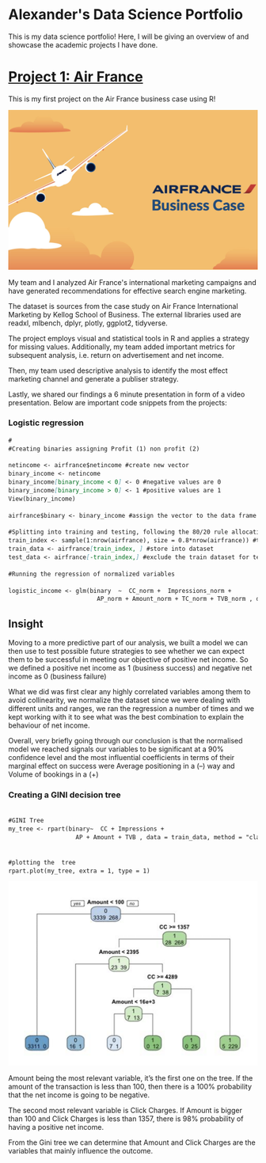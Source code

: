 # Alexander's Data Science Portfolio
This is my data science portfolio! Here, I will be giving an overview of and showcase the academic projects I have done.

# [Project 1: Air France](https://github.com/Agorgin/Air-france-business-case)

This is my first project on the Air France business case using R!

![Title Image](titleimage.jpg)


My team and I analyzed Air France's international marketing campaigns and have generated recommendations for effective search engine marketing.

The dataset is sources from the case study on Air France International Marketing by Kellog School of Business. The external libraries used are readxl, mlbench, dplyr, plotly, ggplot2, tidyverse.

The project employs visual and statistical tools in R and applies a strategy for missing values. Additionally, my team added important metrics for subsequent analysis, i.e. return on advertisement and net income.

Then, my team used descriptive analysis to identify the most effect marketing channel and generate a publiser strategy.

Lastly, we shared our findings a 6 minute presentation in form of a video presentation. Below are important code snippets from the projects:

### Logistic regression
```markdown
#
#Creating binaries assigning Profit (1) non profit (2)              

netincome <- airfrance$netincome #create new vector
binary_income <- netincome
binary_income[binary_income < 0] <- 0 #negative values are 0
binary_income[binary_income > 0] <- 1 #positive values are 1
View(binary_income)

airfrance$binary <- binary_income #assign the vector to the data frame

#Splitting into training and testing, following the 80/20 rule allocating 80% for training the model and 20% for testing
train_index <- sample(1:nrow(airfrance), size = 0.8*nrow(airfrance)) #training sample
train_data <- airfrance[train_index, ] #store into dataset
test_data <- airfrance[-train_index,] #exclude the train dataset for test data

#Running the regression of normalized variables

logistic_income <- glm(binary  ~  CC_norm +  Impressions_norm +
                         AP_norm + Amount_norm + TC_norm + TVB_norm , data = train_data, family = binomial) #training the regression

```
## Insight
Moving to a more predictive part of our analysis, we built a model we can then use to test possible future strategies to see whether we can expect them to be successful in meeting our objective of positive net income. So we defined a positive net income as 1 (business success) and negative net income as 0 (business failure)

What we did was first clear any highly correlated variables among them to avoid collinearity,  we normalize the dataset since we were dealing with different units and ranges, we ran the regression a number of  times and we kept working with it to see what was the best combination to explain the behaviour of net income.

Overall, very briefly going through our conclusion is that the normalised model we reached signals our variables to be significant at a 90% confidence level and the most influential coefficients in terms of their marginal effect on success were Average positioning in a (–) way and Volume of bookings in a (+)




### Creating a GINI decision tree

```markdown

#GINI Tree
my_tree <- rpart(binary~  CC + Impressions +
                   AP + Amount + TVB , data = train_data, method = "class", cp = 0.001) #building the GINI tree


#plotting the  tree
rpart.plot(my_tree, extra = 1, type = 1) 

```
![GINI Tree](Screenshot%202021-11-08%20at%2012.35.02%20AM.png)

Amount being the most relevant variable, it’s the first one on the tree. If the amount of the transaction is less than 100, then there is a 100% probability that the net income is going to be negative. 

The second most relevant variable is Click Charges. If Amount is bigger than 100 and Click Charges is less than 1357, there is 98%  probability of having a positive net income.

From the Gini tree we can determine that Amount and Click Charges are the variables that mainly influence the outcome.



